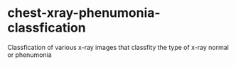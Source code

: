 # chest-xray-phenumonia-classfication
Classfication of various x-ray images that classfity the type of x-ray normal or phenumonia
